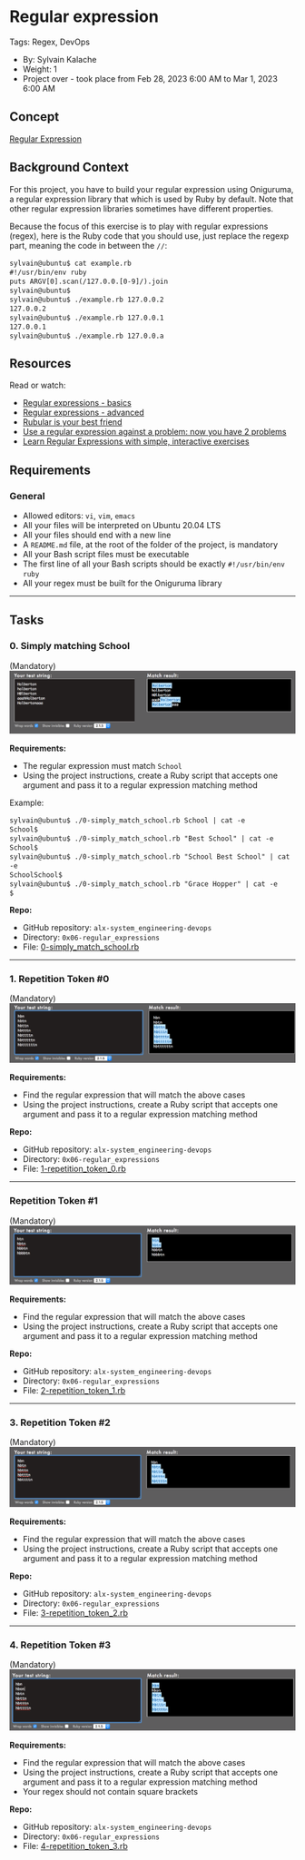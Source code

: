 # Regular expression

Tags: Regex, DevOps

- By: Sylvain Kalache
- Weight: 1
- Project over - took place from Feb 28, 2023 6:00 AM to Mar 1, 2023 6:00 AM

## Concept

[Regular Expression](https://intranet.alxswe.com/concepts/29)

## Background Context

For this project, you have to build your regular expression using Oniguruma, a regular expression library that which is used by Ruby by default. Note that other regular expression libraries sometimes have different properties.

Because the focus of this exercise is to play with regular expressions (regex), here is the Ruby code that you should use, just replace the regexp part, meaning the code in between the `//`:

```
sylvain@ubuntu$ cat example.rb
#!/usr/bin/env ruby
puts ARGV[0].scan(/127.0.0.[0-9]/).join
sylvain@ubuntu$
sylvain@ubuntu$ ./example.rb 127.0.0.2
127.0.0.2
sylvain@ubuntu$ ./example.rb 127.0.0.1
127.0.0.1
sylvain@ubuntu$ ./example.rb 127.0.0.a
```

## Resources

Read or watch:

- [Regular expressions - basics](https://intranet.alxswe.com/rltoken/6VeaVMaugIxcFAwA27TBdQ)
- [Regular expressions - advanced](https://intranet.alxswe.com/rltoken/rntjh3-3S86zt0Qy28L10w)
- [Rubular is your best friend](https://intranet.alxswe.com/rltoken/RGkVuw1lZ_hoCCbLsiOAhg)
- [Use a regular expression against a problem: now you have 2 problems](https://intranet.alxswe.com/rltoken/Vwm8lpMUGa4x_FBtlyUQ8g)
- [Learn Regular Expressions with simple, interactive exercises](https://intranet.alxswe.com/rltoken/XsQ6rzS1uy-E6bnswUqIKg)

## Requirements

### General

- Allowed editors: `vi`, `vim`, `emacs`
- All your files will be interpreted on Ubuntu 20.04 LTS
- All your files should end with a new line
- A `README.md` file, at the root of the folder of the project, is mandatory
- All your Bash script files must be executable
- The first line of all your Bash scripts should be exactly `#!/usr/bin/env ruby`
- All your regex must be built for the Oniguruma library

---

## Tasks

### 0. Simply matching School

(Mandatory)
![Sample Image](img/ec65557f0da1fbfbff6659413885e4d4822f5b1d.png)

**Requirements:**

- The regular expression must match `School`
- Using the project instructions, create a Ruby script that accepts one argument and pass it to a regular expression matching method

Example:

```
sylvain@ubuntu$ ./0-simply_match_school.rb School | cat -e
School$
sylvain@ubuntu$ ./0-simply_match_school.rb "Best School" | cat -e
School$
sylvain@ubuntu$ ./0-simply_match_school.rb "School Best School" | cat -e
SchoolSchool$
sylvain@ubuntu$ ./0-simply_match_school.rb "Grace Hopper" | cat -e
$
```

**Repo:**

- GitHub repository: `alx-system_engineering-devops`
- Directory: `0x06-regular_expressions`
- File: [0-simply_match_school.rb](0-simply_match_school.rb)

---

### 1. Repetition Token #0

(Mandatory)
![Sample image](img/e7db3c377d46453588fc84f3a975661d142fee91.png)

**Requirements:**

- Find the regular expression that will match the above cases
- Using the project instructions, create a Ruby script that accepts one argument and pass it to a regular expression matching method

**Repo:**

- GitHub repository: `alx-system_engineering-devops`
- Directory: `0x06-regular_expressions`
- File: [1-repetition_token_0.rb](1-repetition_token_0.rb)

---

### Repetition Token #1

(Mandatory)
![Sample image](img/c59ff11db195d5cf17d1790a5141ae2f234786d2.png)

**Requirements:**

- Find the regular expression that will match the above cases
- Using the project instructions, create a Ruby script that accepts one argument and pass it to a regular expression matching method

**Repo:**

- GitHub repository: `alx-system_engineering-devops`
- Directory: `0x06-regular_expressions`
- File: [2-repetition_token_1.rb](2-repetition_token_1.rb)

---

### 3. Repetition Token #2

(Mandatory)
![Sample image](img/3b6bf4aeca6a0c2de584e7f5d68d11eef57ce205.png)

**Requirements:**

- Find the regular expression that will match the above cases
- Using the project instructions, create a Ruby script that accepts one argument and pass it to a regular expression matching method

**Repo:**

- GitHub repository: `alx-system_engineering-devops`
- Directory: `0x06-regular_expressions`
- File: [3-repetition_token_2.rb](3-repetition_token_2.rb)

---

### 4. Repetition Token #3

(Mandatory)
![Sample image](img/f8dbcb9cf5ae569a8645027dc46e81cb372ce28e.png)

**Requirements:**

- Find the regular expression that will match the above cases
- Using the project instructions, create a Ruby script that accepts one argument and pass it to a regular expression matching method
- Your regex should not contain square brackets

**Repo:**

- GitHub repository: `alx-system_engineering-devops`
- Directory: `0x06-regular_expressions`
- File: [4-repetition_token_3.rb](4-repetition_token_3.rb)
